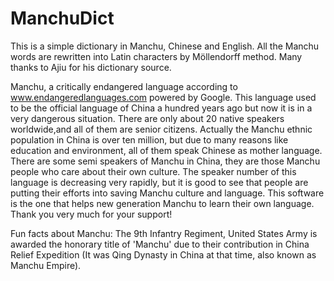 ManchuDict
==========

This is a simple dictionary in Manchu, Chinese and English. All the Manchu words are 
rewritten into Latin characters by Möllendorff method. Many thanks to Ajiu for his dictionary source.

Manchu, a critically endangered language according to www.endangeredlanguages.com powered 
by Google. This language used to be the official language of China a hundred years ago but
now it is in a very dangerous situation. There are only about 20 native speakers 
worldwide,and all of them are senior citizens. Actually the Manchu ethnic population in 
China is over ten million, but due to many reasons like education and environment, all of 
them speak Chinese as mother language. There are some semi speakers of Manchu in China, 
they are those Manchu people who care about their own culture. The speaker number of this
language is decreasing very rapidly, but it is good to see that people are putting their
efforts into saving Manchu culture and language. This software is the one that helps new
generation Manchu to learn their own language. Thank you very much for your support!

Fun facts about Manchu:
The 9th Infantry Regiment, United States Army is awarded the honorary title of 'Manchu' due 
to their contribution in China Relief Expedition (It was Qing Dynasty in China at that
time, also known as Manchu Empire).